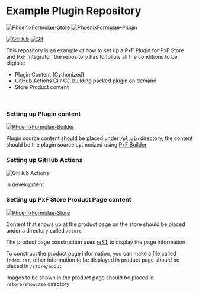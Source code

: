 <!-- LINKS -->
[phoenix-formulae]: https://phoenixformulae.com/
[phoenix-formulae-store]: https://store.phoenixformulae.com/
<!-- LINKS -->

<!-- PROJECTS -->
[projects:pxf-builder]: https://github.com/PhoenixFormulae/PxF-Builder
<!-- PROJECTS -->

<!-- OTHERS -->
[tools:github]: http://www.gihub.com/
[tools:git]: https://git-scm.com/
<!-- OTHERS -->


# Example Plugin Repository
[![PhoenixFormulae-Store](https://img.shields.io/badge/PhoenixFormulae-Store-orange.svg?style=for-the-badge&logo=data%3Aimage%2Fpng%3Bbase64%2CiVBORw0KGgoAAAANSUhEUgAAABAAAAAQCAMAAAFfKj%2FFAAAACXBIWXMAAA7EAAAOxAGVKw4bAAACIlBMVEWAgICecWhsbG3Xjitra2pQUFBvcnSJhoGNiIGPioNMSkh5gYuKenZ5ho1VX2duZ1eYin1YZGx0bFmaj4KdkoSgjHpuh5ummHFti6O1imVtiZ9sjKOsl4C2iWiyk3iUXlGNeUp7ZjpTdY5sjKVsjKWXf0jCpYSeUj%2BaRjPakjvLo306a5GmdFlRiLJvh5u5kj68cz1SksTAljzZm2bktVNRksVOksbnuFPbq0XkoUjSj2JNkshdnc9SlcnajUfwwVvrsEnVgTxOls%2FHeVC6tF7zx02%2BZ0D1wE1Ilc%2Fxx2tem7%2BAlKb6v1KHjoqjmGl5obuGqY2HoJiPoYfipSbmYSgAAABFkcxFks5HldFIldFboNZdmrhqlKVrka9xla19oJKMut2OfXOQk3yTgYOcmXeliGSnyeO1dS24n165XC66nmS6n4q%2Bc1u%2Bwo%2FLczXWsYXZxHzfwyDgkDfhkRTjlxrnKBHoOhnomBHouRPo0x3qKR7qUiDqf0XqhzXrYyXsNyPsZSbsaQrsbA7sbivtWiLtcAztdi7ucSbufzDuqRLuzxDvcBjvkiXwgC3xjSbyhx70ijv0lkX00Bv1gTz1lyL1l0T1ny71p131y3D2lUP2mzf2pTn2pkj2sW72zof3lj%2F3p1H3sg%2F3s2P3tGr5sCr6tkn6xFr6yQz6yj%2F71YX82AP824f9yFr90zf92hr94wX%2Bw1D%2BxFD%2BxVD%2BxlD%2B3Zf%2FyFHSXopCAAAAVXRSTlMAAQUFBgkJCgsMDxAQEiUmJisrKzAwOT5ITU5SU1RZWmBiZ2pscHaMl5ekp6eptba3wMLHyMnR0tfY2dra3d3d4OLk6ert7%2FT5%2Bfr7%2B%2F39%2Fv7%2B%2Fv7%2BeqFSlgAAAAFiS0dEVZMEuDMAAAEASURBVBgZNcEDV55hAIDhO9vGsrGs5bZsnHrism3btu1aXt%2F%2F661zui4kP2eRdDzhEiiAkE19zEAFk1wRTWVm2jjap%2FuKaKoaF4gY%2FPBYF6K4%2FHEOu4bjronDnQfARvaWCOjy6Qf8IkzkmxrKEUeeEKGWrtT8FaIi676d5rbU%2Bpz57RXSW5ZXB47OZcjr7fUvROkgiX%2FddUTiZgQa5vYOFlpg5QTWv9XwKa0WkgAMIhRwrvsTniC%2BJEXGdvbgXdbXWyQKa4eGqzKebxan8CxpbcoeOzmYHj27vbu%2BkqHsntw4eDE5stS9NbOW4mXLJ%2F%2F%2FLxuX%2F96D%2BKbkK5MEqyP5AA1%2FSyF%2FKQx0AAAAAElFTkSuQmCC
)][phoenix-formulae-store]
![PhoenixFormulae-Plugin](https://img.shields.io/badge/PhoenixFormulae-Plugin-orange.svg?style=for-the-badge&logo=data%3Aimage%2Fpng%3Bbase64%2CiVBORw0KGgoAAAANSUhEUgAAABAAAAAQCAMAAAFfKj%2FFAAAACXBIWXMAAA7EAAAOxAGVKw4bAAACIlBMVEWAgICecWhsbG3Xjitra2pQUFBvcnSJhoGNiIGPioNMSkh5gYuKenZ5ho1VX2duZ1eYin1YZGx0bFmaj4KdkoSgjHpuh5ummHFti6O1imVtiZ9sjKOsl4C2iWiyk3iUXlGNeUp7ZjpTdY5sjKVsjKWXf0jCpYSeUj%2BaRjPakjvLo306a5GmdFlRiLJvh5u5kj68cz1SksTAljzZm2bktVNRksVOksbnuFPbq0XkoUjSj2JNkshdnc9SlcnajUfwwVvrsEnVgTxOls%2FHeVC6tF7zx02%2BZ0D1wE1Ilc%2Fxx2tem7%2BAlKb6v1KHjoqjmGl5obuGqY2HoJiPoYfipSbmYSgAAABFkcxFks5HldFIldFboNZdmrhqlKVrka9xla19oJKMut2OfXOQk3yTgYOcmXeliGSnyeO1dS24n165XC66nmS6n4q%2Bc1u%2Bwo%2FLczXWsYXZxHzfwyDgkDfhkRTjlxrnKBHoOhnomBHouRPo0x3qKR7qUiDqf0XqhzXrYyXsNyPsZSbsaQrsbA7sbivtWiLtcAztdi7ucSbufzDuqRLuzxDvcBjvkiXwgC3xjSbyhx70ijv0lkX00Bv1gTz1lyL1l0T1ny71p131y3D2lUP2mzf2pTn2pkj2sW72zof3lj%2F3p1H3sg%2F3s2P3tGr5sCr6tkn6xFr6yQz6yj%2F71YX82AP824f9yFr90zf92hr94wX%2Bw1D%2BxFD%2BxVD%2BxlD%2B3Zf%2FyFHSXopCAAAAVXRSTlMAAQUFBgkJCgsMDxAQEiUmJisrKzAwOT5ITU5SU1RZWmBiZ2pscHaMl5ekp6eptba3wMLHyMnR0tfY2dra3d3d4OLk6ert7%2FT5%2Bfr7%2B%2F39%2Fv7%2B%2Fv7%2BeqFSlgAAAAFiS0dEVZMEuDMAAAEASURBVBgZNcEDV55hAIDhO9vGsrGs5bZsnHrism3btu1aXt%2F%2F661zui4kP2eRdDzhEiiAkE19zEAFk1wRTWVm2jjap%2FuKaKoaF4gY%2FPBYF6K4%2FHEOu4bjronDnQfARvaWCOjy6Qf8IkzkmxrKEUeeEKGWrtT8FaIi676d5rbU%2Bpz57RXSW5ZXB47OZcjr7fUvROkgiX%2FddUTiZgQa5vYOFlpg5QTWv9XwKa0WkgAMIhRwrvsTniC%2BJEXGdvbgXdbXWyQKa4eGqzKebxan8CxpbcoeOzmYHj27vbu%2BkqHsntw4eDE5stS9NbOW4mXLJ%2F%2F%2FLxuX%2F96D%2BKbkK5MEqyP5AA1%2FSyF%2FKQx0AAAAAElFTkSuQmCC
)

[![GitHub](https://img.shields.io/badge/github-%23121011.svg?style=for-the-badge&logo=github&logoColor=white)][tools:github]
[![Git](https://img.shields.io/badge/git-%23F05033.svg?style=for-the-badge&logo=git&logoColor=white)][tools:git]

This repository is an example of how to set up a PxF Plugin
for PxF Store and PxF Integrator, the repository has to follow all the conditions to be eligible:
 - Plugin Content (Cythonized)
 - GitHub Actions CI / CD building packed plugin on demand
 - Store Product content
 
<br />


### Setting up Plugin content
[![PhoenixFormulae-Builder](https://img.shields.io/badge/PhoenixFormulae-Builder-orange.svg?style=for-the-badge&logo=data%3Aimage%2Fpng%3Bbase64%2CiVBORw0KGgoAAAANSUhEUgAAABAAAAAQCAMAAAFfKj%2FFAAAACXBIWXMAAA7EAAAOxAGVKw4bAAACIlBMVEWAgICecWhsbG3Xjitra2pQUFBvcnSJhoGNiIGPioNMSkh5gYuKenZ5ho1VX2duZ1eYin1YZGx0bFmaj4KdkoSgjHpuh5ummHFti6O1imVtiZ9sjKOsl4C2iWiyk3iUXlGNeUp7ZjpTdY5sjKVsjKWXf0jCpYSeUj%2BaRjPakjvLo306a5GmdFlRiLJvh5u5kj68cz1SksTAljzZm2bktVNRksVOksbnuFPbq0XkoUjSj2JNkshdnc9SlcnajUfwwVvrsEnVgTxOls%2FHeVC6tF7zx02%2BZ0D1wE1Ilc%2Fxx2tem7%2BAlKb6v1KHjoqjmGl5obuGqY2HoJiPoYfipSbmYSgAAABFkcxFks5HldFIldFboNZdmrhqlKVrka9xla19oJKMut2OfXOQk3yTgYOcmXeliGSnyeO1dS24n165XC66nmS6n4q%2Bc1u%2Bwo%2FLczXWsYXZxHzfwyDgkDfhkRTjlxrnKBHoOhnomBHouRPo0x3qKR7qUiDqf0XqhzXrYyXsNyPsZSbsaQrsbA7sbivtWiLtcAztdi7ucSbufzDuqRLuzxDvcBjvkiXwgC3xjSbyhx70ijv0lkX00Bv1gTz1lyL1l0T1ny71p131y3D2lUP2mzf2pTn2pkj2sW72zof3lj%2F3p1H3sg%2F3s2P3tGr5sCr6tkn6xFr6yQz6yj%2F71YX82AP824f9yFr90zf92hr94wX%2Bw1D%2BxFD%2BxVD%2BxlD%2B3Zf%2FyFHSXopCAAAAVXRSTlMAAQUFBgkJCgsMDxAQEiUmJisrKzAwOT5ITU5SU1RZWmBiZ2pscHaMl5ekp6eptba3wMLHyMnR0tfY2dra3d3d4OLk6ert7%2FT5%2Bfr7%2B%2F39%2Fv7%2B%2Fv7%2BeqFSlgAAAAFiS0dEVZMEuDMAAAEASURBVBgZNcEDV55hAIDhO9vGsrGs5bZsnHrism3btu1aXt%2F%2F661zui4kP2eRdDzhEiiAkE19zEAFk1wRTWVm2jjap%2FuKaKoaF4gY%2FPBYF6K4%2FHEOu4bjronDnQfARvaWCOjy6Qf8IkzkmxrKEUeeEKGWrtT8FaIi676d5rbU%2Bpz57RXSW5ZXB47OZcjr7fUvROkgiX%2FddUTiZgQa5vYOFlpg5QTWv9XwKa0WkgAMIhRwrvsTniC%2BJEXGdvbgXdbXWyQKa4eGqzKebxan8CxpbcoeOzmYHj27vbu%2BkqHsntw4eDE5stS9NbOW4mXLJ%2F%2F%2FLxuX%2F96D%2BKbkK5MEqyP5AA1%2FSyF%2FKQx0AAAAAElFTkSuQmCC
)][projects:pxf-builder]

Plugin source content should be placed under `/plugin`  directory, the content
should be the plugin source cythonized using [PxF Builder][projects:pxf-builder]


### Setting up GitHub Actions
![GitHub Actions](https://img.shields.io/badge/githubactions-%232671E5.svg?style=for-the-badge&logo=githubactions&logoColor=white)

In development



### Setting up PxF Store Product Page content
[![PhoenixFormulae-Store](https://img.shields.io/badge/PhoenixFormulae-Store-orange.svg?style=for-the-badge&logo=data%3Aimage%2Fpng%3Bbase64%2CiVBORw0KGgoAAAANSUhEUgAAABAAAAAQCAMAAAFfKj%2FFAAAACXBIWXMAAA7EAAAOxAGVKw4bAAACIlBMVEWAgICecWhsbG3Xjitra2pQUFBvcnSJhoGNiIGPioNMSkh5gYuKenZ5ho1VX2duZ1eYin1YZGx0bFmaj4KdkoSgjHpuh5ummHFti6O1imVtiZ9sjKOsl4C2iWiyk3iUXlGNeUp7ZjpTdY5sjKVsjKWXf0jCpYSeUj%2BaRjPakjvLo306a5GmdFlRiLJvh5u5kj68cz1SksTAljzZm2bktVNRksVOksbnuFPbq0XkoUjSj2JNkshdnc9SlcnajUfwwVvrsEnVgTxOls%2FHeVC6tF7zx02%2BZ0D1wE1Ilc%2Fxx2tem7%2BAlKb6v1KHjoqjmGl5obuGqY2HoJiPoYfipSbmYSgAAABFkcxFks5HldFIldFboNZdmrhqlKVrka9xla19oJKMut2OfXOQk3yTgYOcmXeliGSnyeO1dS24n165XC66nmS6n4q%2Bc1u%2Bwo%2FLczXWsYXZxHzfwyDgkDfhkRTjlxrnKBHoOhnomBHouRPo0x3qKR7qUiDqf0XqhzXrYyXsNyPsZSbsaQrsbA7sbivtWiLtcAztdi7ucSbufzDuqRLuzxDvcBjvkiXwgC3xjSbyhx70ijv0lkX00Bv1gTz1lyL1l0T1ny71p131y3D2lUP2mzf2pTn2pkj2sW72zof3lj%2F3p1H3sg%2F3s2P3tGr5sCr6tkn6xFr6yQz6yj%2F71YX82AP824f9yFr90zf92hr94wX%2Bw1D%2BxFD%2BxVD%2BxlD%2B3Zf%2FyFHSXopCAAAAVXRSTlMAAQUFBgkJCgsMDxAQEiUmJisrKzAwOT5ITU5SU1RZWmBiZ2pscHaMl5ekp6eptba3wMLHyMnR0tfY2dra3d3d4OLk6ert7%2FT5%2Bfr7%2B%2F39%2Fv7%2B%2Fv7%2BeqFSlgAAAAFiS0dEVZMEuDMAAAEASURBVBgZNcEDV55hAIDhO9vGsrGs5bZsnHrism3btu1aXt%2F%2F661zui4kP2eRdDzhEiiAkE19zEAFk1wRTWVm2jjap%2FuKaKoaF4gY%2FPBYF6K4%2FHEOu4bjronDnQfARvaWCOjy6Qf8IkzkmxrKEUeeEKGWrtT8FaIi676d5rbU%2Bpz57RXSW5ZXB47OZcjr7fUvROkgiX%2FddUTiZgQa5vYOFlpg5QTWv9XwKa0WkgAMIhRwrvsTniC%2BJEXGdvbgXdbXWyQKa4eGqzKebxan8CxpbcoeOzmYHj27vbu%2BkqHsntw4eDE5stS9NbOW4mXLJ%2F%2F%2FLxuX%2F96D%2BKbkK5MEqyP5AA1%2FSyF%2FKQx0AAAAAElFTkSuQmCC
)][phoenix-formulae-store]

Content that shows up at the product page on the store should be
placed under a directory called `/store`

The product page construction uses [reST](https://docutils.sourceforge.io/rst.html) to display the page information

To construct the product page information, you can make a file called `index.rst`, 
other information to be displayed in product page should be placed in `/store/about`

Images to be shown in the product page should be placed in `/store/showcase` directory

